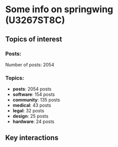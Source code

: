 # Some info on springwing (U3267ST8C)


## Topics of interest

### Posts: 

Number of posts: 2054

### Topics:

* __posts__: 2054 posts
* __software__: 154 posts
* __community__: 135 posts
* __medical__: 43 posts
* __legal__: 32 posts
* __design__: 25 posts
* __hardware__: 24 posts

## Key interactions 

